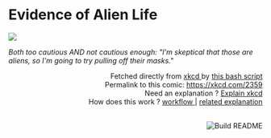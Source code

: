 # <b>Evidence of Alien Life</b>

[![](https://imgs.xkcd.com/comics/evidence_of_alien_life.png)](https://xkcd.com/2359)

<i>Both too cautious AND not cautious enough: &quot;I&#39;m skeptical that those are aliens, so I&#39;m going to try pulling off their masks.&quot;</i>

<div align="right">
  Fetched directly from
  <a href="https://xkcd.com">
    xkcd
  </a>
  by
  <a href="https://github.com/Vanille-N/Vanille-N/blob/master/fetch">
    this bash script
  </a>
</div>
<div align="right">
  Permalink to this comic:
  <a href="https://xkcd.com/2359">
    https://xkcd.com/2359
  </a>
</div>
<div align="right">
  Need an explanation ?
  <a href="https://www.explainxkcd.com/wiki/index.php/2359">
    Explain xkcd
  </a>
</div>
<div align="right">
  How does this work ?
  <a href="https://github.com/Vanille-N/Vanille-N/blob/master/.github/workflows/build.yml">
    workflow
  </a>
  |
  <a href="https://simonwillison.net/2020/Jul/10/self-updating-profile-readme/">
    related explanation
  </a>
</div><br>

<a href="https://github.com/Vanille-N/Vanille-N/actions"><img src="https://github.com/Vanille-N/Vanille-N/workflows/Build%20README/badge.svg" align="right" alt="Build README"></a>
